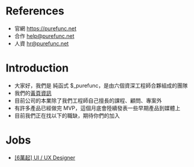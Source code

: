 # References
* 官網  https://purefunc.net
* 合作  help@purefunc.net
* 人資  hr@purefunc.net

# Introduction
* 大家好，我們是 純函式 $_purefunc，是由六個資深工程師合夥組成的團隊
* 我們的[黃頁資訊](https://www.findcompany.com.tw/%E7%B4%94%E5%87%BD%E5%BC%8F%E8%82%A1%E4%BB%BD%E6%9C%89%E9%99%90%E5%85%AC%E5%8F%B8)
* 目前公司的本業除了我們工程師自己擅長的課程、顧問、專案外
* 有許多產品已經做完 MVP，這個月底會陸續發表一些早期產品到媒體上
* 目前我們正在找以下的職缺，期待你們的加入

# Jobs
* [[6萬起] UI / UX Designer](https://github.com/PureFuncInc/jobs/issues/1)
